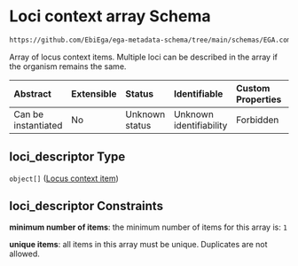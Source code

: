 # Loci context array Schema

```txt
https://github.com/EbiEga/ega-metadata-schema/tree/main/schemas/EGA.common-definitions.json#/definitions/locus_identifier/properties/loci_descriptor
```

Array of locus context items. Multiple loci can be described in the array if the organism remains the same.

| Abstract            | Extensible | Status         | Identifiable            | Custom Properties | Additional Properties | Access Restrictions | Defined In                                                                                |
| :------------------ | :--------- | :------------- | :---------------------- | :---------------- | :-------------------- | :------------------ | :---------------------------------------------------------------------------------------- |
| Can be instantiated | No         | Unknown status | Unknown identifiability | Forbidden         | Forbidden             | none                | [EGA.common-definitions.json*](../out/EGA.common-definitions.json "open original schema") |

## loci_descriptor Type

`object[]` ([Locus context item](ega-12-definitions-locus-identifier-properties-loci-context-array-locus-context-item.md))

## loci_descriptor Constraints

**minimum number of items**: the minimum number of items for this array is: `1`

**unique items**: all items in this array must be unique. Duplicates are not allowed.
